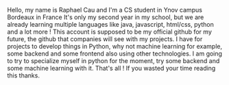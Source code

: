 Hello, my name is Raphael Cau and I'm a CS student in Ynov campus Bordeaux in France
It's only my second year in my school, but we are already learning multiple languages like java, javascript, html/css, python and a lot more !
This account is supposed to be my official github for my future, the github that companies will see with my projects.
I have for projects to develop things in Python, why not machine learning for example, some backend and some frontend also using other technologies. 
I am going to try to specialize myself in python for the moment, try some backend and some machine learning with it.
That's all ! If you wasted your time reading this thanks.

